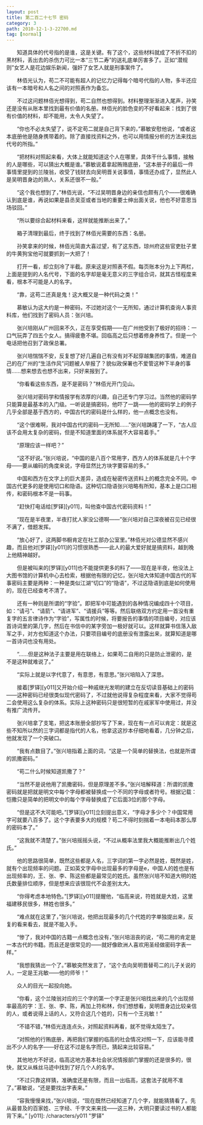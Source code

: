 ```yaml
---
layout: post
title: 第二百二十七节 密码
category: 3
path: 2010-12-1-3-22700.md
tag: [normal]
---
```


　　知道具体的代号指的是谁，这是关键。有了这个，这些材料就成了不折不扣的黑材料，丢出去的杀伤力可比一本“三节二寿”的送礼底单厉害多了。正如“潜规则”女艺人是花边娱乐新闻，强奸了女艺人就是刑事案件了。

　　林佰光认为，苟二不可能有超人的记忆力记得每个暗号代指的人物，多半还应该有一本暗号和人名之间的对照表作为备忘。

　　不过这问题林佰光想得到，苟二自然也想得到。材料整理渐渐进入尾声，孙笑还是没有从账本里找到最有价值的名册。林佰光的脸色变的不好看起来：找到了很有价值的材料，却不能用，太令人失望了。

　　“你也不必太失望了，说不定苟二就是自己背下来的，”慕敏安慰他说，“或者这本底册他是随身携带着的。除了直接找资料之外，也可以用情报分析的方法来找出代号的所指。”

　　“把材料对照起来看，大体上就能知道这个人在哪里，具体干什么事情，接触的人是哪些，可以猜出大概是谁。”慕敏说着拿起贿赂底册，“这本册子的最后一件事情里提到的兰陵翁，收受了钱财去向吴明晋关说事情，事情还办成了，显然此人是吴明晋身边的熟人，关系还很不一般。”

　　“这个我也想到了，”林佰光说，“不过吴明晋身边的亲信也颇有几个——很难确认到底是谁，再说如果是县丞吴亚或者当地的重要士绅出面关说，他也不好意思当场驳回。”

　　“所以要综合起材料来看，这样就能推断出来了。”

　　箱子清理到最后，终于找到了林佰光需要的东西：名册。

　　孙笑拿来的时候，林佰光简直大喜过望，有了这东西，琼州府这些官吏肚子里的牛黄狗宝他可就要抓到一大把了！

　　打开一看，却立刻冷了半截。原来这是对照表不假。每页账本分为上下两栏，上面是提到的人名代号，下面的名字却是毫无意义的三字组合词，就其古怪程度来看，根本不可能是人的名字。

　　“靠，这苟二还真是鬼！这大概又是一种代码之类！”

　　慕敏认为这大约是一种密码，不过她对这个一无所知，通过计算机查询人事资料库，他们找到了密码人员：张兴培。

　　张兴培刚从广州回来不久，正在享受假期——在广州他受到了极好的招待：一口气玩弄了四五个女人。搞得疲惫不堪。回临高之后只想着修身养性了。但是一个电话把他召到了政保总署。

　　张兴培惴惴不安，反复想了好几遍自己有没有对不起穿越集团的事情，难道自己的在广州的“生活作风”问题被人举报了？貌似政保署也不爱管这种下半身的事情……想来想去也想不出来，只好来报到了。

　　“你看看这些东西，是不是密码？”林佰光开门见山。

　　张兴培对密码学和情报学有浓厚的兴趣，自己还专门学习过。当然他的密码学只能算是最基本的入门级。一听说是搞密码，他吓了一跳——他的密码学上的例子几乎全部是基于西方的，中国古代的密码是什么样的，他一点概念也没有。

　　“这个很难啊，我对中国古代的密码一无所知……”张兴培踌躇了一下，“古人应该不会用太复杂的密码，但是不知道里面的体系就不大容易着手。”

　　“原理应该一样吧？”

　　“这不好说。”张兴培说，“中国的是八百个常用字，西方人的体系就是几十个字母——要从编码的角度来说，字母显然比方块字要容易的多。”

　　中国和西方在文字上的巨大差异，造成在秘密传送资料上的概念完全不同。中国古代更多的是使用切口和隐语。这种切口隐语张兴培略有所知，基本上是口口相传，和密码根本不是一码事。

　　“赶快打电话给[罗铎][y011]，叫他查中国古代密码资料！”

　　“现在是半夜里，半夜打扰人家没公德啊——”张兴培对自己深夜被召见已经很不满了，借题发挥。

　　“放心好了，这两脚书橱肯定在社工部办公室里。”林佰光对公德显然不感兴趣，而且他对[罗铎][y011]的习惯很熟悉——此人的最大爱好就是搞资料，越到晚上他精神越好。

　　但是被叫来的[罗铎][y011]也不能提供更多的料了——现在是半夜，他没法上大图书馆的计算机中心去检索，根据他有限的记忆，张兴培大体知道中国古代的军事密码主要是两种：一种是类似江湖“切口”的“隐语”，不过这隐语到底是如何使用的，现在已经查考不清了。

　　还有一种则是所谓的“字验”。即把军中可能遇到的各种情况编成四十个项目，如：“请弓”、“请箭”、“请进军”、“请援兵”等等。然后联络双方约定用一首没有重复字的五言律诗作为“字验”，写属性的时候，将要报告的事情的项目编号，对应该首诗词里的第几字，然后在书信中的某字旁加一极好就可以。这样就算书信落入敌军之手，对方也知道这个办法，只要项目编号的底册没有泄露出来，就算知道是哪一首诗词也没有用处。

　　“……但是这种法子主要是用在联络上，如果苟二自用的只是防止泄密的，是不是这种就难说了。”

　　“实际上就是以字代意了，有意思，有意思。”张兴培陷入了深思。

　　接着[罗铎][y011]又开始介绍一种戚继光发明的建立在反切读音基础上的密码——这种密码已经很类似现代密码了，不过就他说得复杂程度来看，大家不觉得苟二会使用这么复杂的体系。实际上这种密码只是很短暂的在戚家军中使用过，并没有推广流传开。

　　张兴培拿了支笔，把这本账册全部抄写了下来，现在有一点可以肯定：就是这些不知所以然的三字词都是指代的人名，他拿这这抄本仔细地看着，几分钟之后，他就发现了一个突破口。

　　“我有点数目了。”张兴培指着上面的词，“这是一个简单的替换法，也就是所谓的凯撒密码。”

　　“苟二什么时候知道凯撒了？”

　　“当然不是说他用了凯撒密码，但是原理差不多。”张兴培解释道：所谓的凯撒密码就是把就是明文中每个字母都被替换成一个不同的字母或者符号。根据记载：恺撒只是简单的把明文中的每个字母替换成了它后面3位的那个字母。

　　“但是这不大可能吧。”[罗铎][y011]立刻提出意义，“字母才多少个？中国常用字可就要八百多了。这个字表要多大的规模？苟二不得时刻揣着一本电码本那么厚的密码本了。”

　　“这我就不清楚了。”张兴培摇摇头说，“不过从概率法里我大概能推断出几个姓氏。”

　　他的思路很简单，既然这些都是人名，三字词的第一字必然是姓，既然是姓，就有个出现频率的问题。正如英文字母中出现最多的字母是e，中国人的姓也是有出现频率的，王、张、李、陈这些都是最常见的姓氏。虽然张兴培不知道大明的姓氏数量排位顺序，但是想来应该很现代不会差别太大。

　　“你得考虑本地特色。”[罗铎][y011]提醒他，“临高来说，符姓就是大姓，这里福建移民很多，林姓也很多。”

　　“难点就在这里了，”张兴培说，他把出现最多的几个代姓的字单独提出来，反复的看来看去，就是不能入手。

　　“惨了，我对中国的古籍一点概念也没有，”张兴培沮丧的说，“苟二用的肯定是一本古代的书籍。而且还是很常见的——就好像欧洲人喜欢用圣经做密码字表一样。”

　　“我想我猜出一个了。”慕敏突然发言了，“这个去向吴明晋替苟二的儿子关说的人，一定是王兆敏——他的师爷！”

　　众人的目光一起投向她。

　　“你看，这个兰陵翁对应的三个字的第一个字正是张兴培找出来的几个出现频率最高的字：王、张、李、陈，再加上符和林，你们想想看，吴明晋身边比较亲信的人，或者说得上话的人，又符合这几个姓的，只有一个王兆敏！”

　　“不错不错，”林佰光连连点头，对照起资料再看，就不觉得太陌生了。

　　“对照他的行贿底册，再把我们掌握的临高的社会情况对照一下，应该能寻摸出不少人的名字——好在这不过是名字而已，猜起来比较容易。”

　　其他地方不好说，临高这地方基本社会状况情报部门掌握的还是很多的，很快，就又从蛛丝马迹中找到了好几个人的名字。

　　“不过只靠这样猜，准确度还是有限，而且一出临高，这套法子就用不准了。”慕敏说，“还是要找出字表来。”

　　“容我慢慢来找，”张兴培说，“现在既然已经知道了几个字，就能猜猜看了。先从最普及的百家姓、三字经、千字文来来找——这三种，大明只要读过书的人都能背下来。”
[y011]: /characters/y011 "罗铎"
